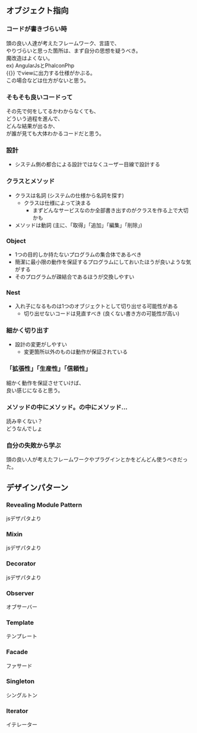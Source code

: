 ## オブジェクト指向

### コードが書きづらい時
頭の良い人達が考えたフレームワーク、言語で、  
やりづらいと思った箇所は、まず自分の思想を疑うべき。  
魔改造はよくない。  
ex) AngularJsとPhalconPhp  
{{}} でviewに出力する仕様がかぶる。  
この場合などは仕方がないと思う。

### そもそも良いコードって
その先で何をしてるかわからなくても、  
どういう過程を進んで、  
どんな結果が出るか、  
が誰が見ても大体わかるコードだと思う。

### 設計
* システム側の都合による設計ではなくユーザー目線で設計する

### クラスとメソッド
* クラスは名詞 (システムの仕様から名詞を探す)
	* クラスは仕様によって決まる
		* まずどんなサービスなのか全部書き出すのがクラスを作る上で大切かも
* メソッドは動詞 (主に、「取得」「追加」「編集」「削除」)

### Object
* 1つの目的しか持たないプログラムの集合体であるべき
* 簡潔に最小限の動作を保証するプログラムにしておいたほうが良いような気がする
* そのプログラムが疎結合であるほうが交換しやすい

### Nest
* 入れ子になるものは1つのオブジェクトとして切り出せる可能性がある
	* 切り出せないコードは見直すべき (良くない書き方の可能性が高い)

### 細かく切り出す
* 設計の変更がしやすい
	* 変更箇所以外のものは動作が保証されている

### 「拡張性」「生産性」「信頼性」
細かく動作を保証させていけば、  
良い感じになると思う。  

### メソッドの中にメソッド。の中にメソッド…
読み辛くない？  
どうなんでしょ

### 自分の失敗から学ぶ
頭の良い人が考えたフレームワークやプラグインとかをどんどん使うべきだった。  


## デザインパターン

### Revealing Module Pattern
jsデザパタより


### Mixin
jsデザパタより


### Decorator
jsデザパタより


### Observer
オブサーバー


### Template
テンプレート


### Facade
ファサード


### Singleton
シングルトン


### Iterator
イテレーター

